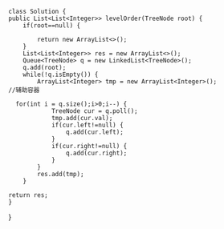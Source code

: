     class Solution {
    public List<List<Integer>> levelOrder(TreeNode root) {
		if(root==null) {
           
			return new ArrayList<>();
		}
		List<List<Integer>> res = new ArrayList<>();
		Queue<TreeNode> q = new LinkedList<TreeNode>();
		q.add(root);
		while(!q.isEmpty()) {
			ArrayList<Integer> tmp = new ArrayList<Integer>();            //辅助容器
			
      for(int i = q.size();i>0;i--) {
				TreeNode cur = q.poll();
				tmp.add(cur.val);
				if(cur.left!=null) {
					q.add(cur.left);
				}
				if(cur.right!=null) {
					q.add(cur.right);
				}
			}
			res.add(tmp);
		}
		
    return res;
    }
}
